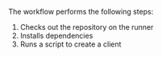 The workflow performs the following steps:

1. Checks out the repository on the runner
1. Installs dependencies
1. Runs a script to create a client
